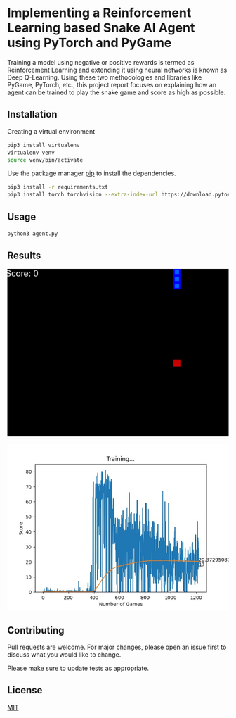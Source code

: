 # Implementing a Reinforcement Learning based Snake AI Agent using PyTorch and PyGame
Training a model using negative or positive rewards
is termed as Reinforcement Learning and extending it using
neural networks is known as Deep Q-Learning. Using these
two methodologies and libraries like PyGame, PyTorch, etc., this
project report focuses on explaining how an agent can be trained
to play the snake game and score as high as possible.


## Installation
Creating a virtual environment
```bash
pip3 install virtualenv
virtualenv venv
source venv/bin/activate
```

Use the package manager [pip](https://pip.pypa.io/en/stable/) to install the dependencies.

```bash
pip3 install -r requirements.txt
pip3 install torch torchvision --extra-index-url https://download.pytorch.org/whl/cpu
```

## Usage

```bash
python3 agent.py
```
## Results
![Training animation](media/training.gif)

![Plot](media/learning.png)

## Contributing

Pull requests are welcome. For major changes, please open an issue first
to discuss what you would like to change.

Please make sure to update tests as appropriate.

## License

[MIT](https://choosealicense.com/licenses/mit/)
